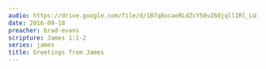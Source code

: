 ```yaml
---
audio: https://drive.google.com/file/d/1B7q8ocaeRLdZcY58vZ60jqllIRl_LU1O/view
date: 2016-09-18
preacher: brad-evans
scripture: James 1:1-2
series: james
title: Greetings from James
---
```

